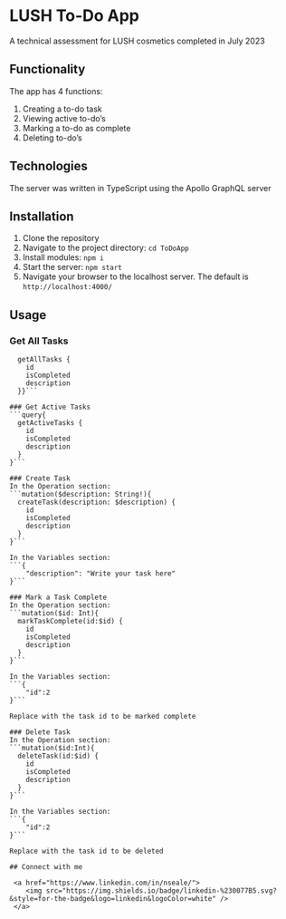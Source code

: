 # LUSH To-Do App
A technical assessment for LUSH cosmetics completed in July 2023

## Functionality
The app has 4 functions:
1. Creating a to-do task
2. Viewing active to-do’s
3. Marking a to-do as complete
4. Deleting to-do’s

## Technologies
The server was written in TypeScript using the Apollo GraphQL server

## Installation
1. Clone the repository
2. Navigate to the project directory: `cd ToDoApp`
3. Install modules: `npm i`
4. Start the server: `npm start`
5. Navigate your browser to the localhost server. The default is `http://localhost:4000/`

## Usage
### Get All Tasks
```query {
  getAllTasks {
    id
    isCompleted
    description    
  }}```

### Get Active Tasks
```query{
  getActiveTasks {
    id
    isCompleted
    description
  }
}```

### Create Task
In the Operation section:
```mutation($description: String!){
  createTask(description: $description) {
    id
    isCompleted
    description
  }
}```

In the Variables section:
```{
    "description": "Write your task here"
}```

### Mark a Task Complete
In the Operation section:
```mutation($id: Int){
  markTaskComplete(id:$id) {
    id
    isCompleted
    description
  }
}```

In the Variables section:
```{
    "id":2
}```

Replace with the task id to be marked complete

### Delete Task
In the Operation section:
```mutation($id:Int){
  deleteTask(id:$id) {
    id
    isCompleted
    description
  }
}```

In the Variables section:
```{
    "id":2
}```

Replace with the task id to be deleted

## Connect with me

 <a href="https://www.linkedin.com/in/nseale/">
    <img src="https://img.shields.io/badge/linkedin-%230077B5.svg?&style=for-the-badge&logo=linkedin&logoColor=white" />
 </a>